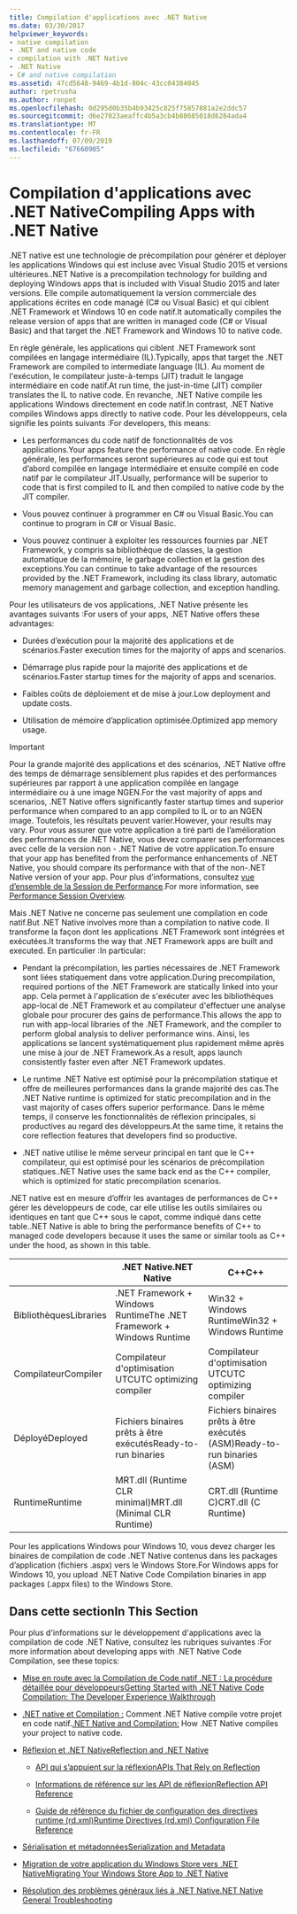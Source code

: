 ```yaml
---
title: Compilation d'applications avec .NET Native
ms.date: 03/30/2017
helpviewer_keywords:
- native compilation
- .NET and native code
- compilation with .NET Native
- .NET Native
- C# and native compilation
ms.assetid: 47cd5648-9469-4b1d-804c-43cc04384045
author: rpetrusha
ms.author: ronpet
ms.openlocfilehash: 0d295d0b35b4b93425c825f75857881a2e2ddc57
ms.sourcegitcommit: d6e27023aeaffc4b5a3cb4b88685018d6284ada4
ms.translationtype: MT
ms.contentlocale: fr-FR
ms.lasthandoff: 07/09/2019
ms.locfileid: "67660905"
---
```

# <a name="compiling-apps-with-net-native"></a><span data-ttu-id="e4507-102">Compilation d'applications avec .NET Native</span><span class="sxs-lookup"><span data-stu-id="e4507-102">Compiling Apps with .NET Native</span></span>

<span data-ttu-id="e4507-103">.NET native est une technologie de précompilation pour générer et déployer les applications Windows qui est incluse avec Visual Studio 2015 et versions ultérieures.</span><span class="sxs-lookup"><span data-stu-id="e4507-103">.NET Native is a precompilation technology for building and deploying Windows apps that is included with Visual Studio 2015 and later versions.</span></span> <span data-ttu-id="e4507-104">Elle compile automatiquement la version commerciale des applications écrites en code managé (C# ou Visual Basic) et qui ciblent .NET Framework et Windows 10 en code natif.</span><span class="sxs-lookup"><span data-stu-id="e4507-104">It automatically compiles the release version of apps that are written in managed code (C# or Visual Basic) and that target the .NET Framework and Windows 10 to native code.</span></span>

<span data-ttu-id="e4507-105">En règle générale, les applications qui ciblent .NET Framework sont compilées en langage intermédiaire (IL).</span><span class="sxs-lookup"><span data-stu-id="e4507-105">Typically, apps that target the .NET Framework are compiled to intermediate language (IL).</span></span> <span data-ttu-id="e4507-106">Au moment de l'exécution, le compilateur juste-à-temps (JIT) traduit le langage intermédiaire en code natif.</span><span class="sxs-lookup"><span data-stu-id="e4507-106">At run time, the just-in-time (JIT) compiler translates the IL to native code.</span></span> <span data-ttu-id="e4507-107">En revanche, .NET Native compile les applications Windows directement en code natif.</span><span class="sxs-lookup"><span data-stu-id="e4507-107">In contrast, .NET Native compiles Windows apps directly to native code.</span></span> <span data-ttu-id="e4507-108">Pour les développeurs, cela signifie les points suivants :</span><span class="sxs-lookup"><span data-stu-id="e4507-108">For developers, this means:</span></span>

- <span data-ttu-id="e4507-109">Les performances du code natif de fonctionnalités de vos applications.</span><span class="sxs-lookup"><span data-stu-id="e4507-109">Your apps feature the performance of native code.</span></span> <span data-ttu-id="e4507-110">En règle générale, les performances seront supérieures au code qui est tout d’abord compilée en langage intermédiaire et ensuite compilé en code natif par le compilateur JIT.</span><span class="sxs-lookup"><span data-stu-id="e4507-110">Usually, performance will be superior to code that is first compiled to IL and then compiled to native code by the JIT compiler.</span></span>

- <span data-ttu-id="e4507-111">Vous pouvez continuer à programmer en C# ou Visual Basic.</span><span class="sxs-lookup"><span data-stu-id="e4507-111">You can continue to program in C# or Visual Basic.</span></span>

- <span data-ttu-id="e4507-112">Vous pouvez continuer à exploiter les ressources fournies par .NET Framework, y compris sa bibliothèque de classes, la gestion automatique de la mémoire, le garbage collection et la gestion des exceptions.</span><span class="sxs-lookup"><span data-stu-id="e4507-112">You can continue to take advantage of the resources provided by the .NET Framework, including its class library, automatic memory management and garbage collection, and exception handling.</span></span>

<span data-ttu-id="e4507-113">Pour les utilisateurs de vos applications, .NET Native présente les avantages suivants :</span><span class="sxs-lookup"><span data-stu-id="e4507-113">For users of your apps, .NET Native offers these advantages:</span></span>

- <span data-ttu-id="e4507-114">Durées d’exécution pour la majorité des applications et de scénarios.</span><span class="sxs-lookup"><span data-stu-id="e4507-114">Faster execution times for the majority of apps and scenarios.</span></span>

- <span data-ttu-id="e4507-115">Démarrage plus rapide pour la majorité des applications et de scénarios.</span><span class="sxs-lookup"><span data-stu-id="e4507-115">Faster startup times for the majority of apps and scenarios.</span></span>

- <span data-ttu-id="e4507-116">Faibles coûts de déploiement et de mise à jour.</span><span class="sxs-lookup"><span data-stu-id="e4507-116">Low deployment and update costs.</span></span>

- <span data-ttu-id="e4507-117">Utilisation de mémoire d’application optimisée.</span><span class="sxs-lookup"><span data-stu-id="e4507-117">Optimized app memory usage.</span></span>

> [!IMPORTANT]
> <span data-ttu-id="e4507-118">Pour la grande majorité des applications et des scénarios, .NET Native offre des temps de démarrage sensiblement plus rapides et des performances supérieures par rapport à une application compilée en langage intermédiaire ou à une image NGEN.</span><span class="sxs-lookup"><span data-stu-id="e4507-118">For the vast majority of apps and scenarios, .NET Native offers significantly faster startup times and superior performance when compared to an app compiled to IL or to an NGEN image.</span></span> <span data-ttu-id="e4507-119">Toutefois, les résultats peuvent varier.</span><span class="sxs-lookup"><span data-stu-id="e4507-119">However, your results may vary.</span></span> <span data-ttu-id="e4507-120">Pour vous assurer que votre application a tiré parti de l’amélioration des performances de .NET Native, vous devez comparer ses performances avec celle de la version non - .NET Native de votre application.</span><span class="sxs-lookup"><span data-stu-id="e4507-120">To ensure that your app has benefited from the performance enhancements of .NET Native, you should compare its performance with that of the non-.NET Native version of your app.</span></span> <span data-ttu-id="e4507-121">Pour plus d’informations, consultez [vue d’ensemble de la Session de Performance](https://docs.microsoft.com/visualstudio/profiling/performance-session-overview).</span><span class="sxs-lookup"><span data-stu-id="e4507-121">For more information, see [Performance Session Overview](https://docs.microsoft.com/visualstudio/profiling/performance-session-overview).</span></span>

<span data-ttu-id="e4507-122">Mais .NET Native ne concerne pas seulement une compilation en code natif.</span><span class="sxs-lookup"><span data-stu-id="e4507-122">But .NET Native involves more than a compilation to native code.</span></span> <span data-ttu-id="e4507-123">Il transforme la façon dont les applications .NET Framework sont intégrées et exécutées.</span><span class="sxs-lookup"><span data-stu-id="e4507-123">It transforms the way that .NET Framework apps are built and executed.</span></span> <span data-ttu-id="e4507-124">En particulier :</span><span class="sxs-lookup"><span data-stu-id="e4507-124">In particular:</span></span>

- <span data-ttu-id="e4507-125">Pendant la précompilation, les parties nécessaires de .NET Framework sont liées statiquement dans votre application.</span><span class="sxs-lookup"><span data-stu-id="e4507-125">During precompilation, required portions of the .NET Framework are statically linked into your app.</span></span> <span data-ttu-id="e4507-126">Cela permet à l'application de s'exécuter avec les bibliothèques app-local de .NET Framework et au compilateur d'effectuer une analyse globale pour procurer des gains de performance.</span><span class="sxs-lookup"><span data-stu-id="e4507-126">This allows the app to run with app-local libraries of the .NET Framework, and the compiler to perform global analysis to deliver performance wins.</span></span> <span data-ttu-id="e4507-127">Ainsi, les applications se lancent systématiquement plus rapidement même après une mise à jour de .NET Framework.</span><span class="sxs-lookup"><span data-stu-id="e4507-127">As a result, apps launch consistently faster even after .NET Framework updates.</span></span>

- <span data-ttu-id="e4507-128">Le runtime .NET Native est optimisé pour la précompilation statique et offre de meilleures performances dans la grande majorité des cas.</span><span class="sxs-lookup"><span data-stu-id="e4507-128">The .NET Native runtime is optimized for static precompilation and in the vast majority of cases offers superior performance.</span></span> <span data-ttu-id="e4507-129">Dans le même temps, il conserve les fonctionnalités de réflexion principales, si productives au regard des développeurs.</span><span class="sxs-lookup"><span data-stu-id="e4507-129">At the same time, it retains the core reflection features that developers find so productive.</span></span>

- <span data-ttu-id="e4507-130">.NET native utilise le même serveur principal en tant que le C++ compilateur, qui est optimisé pour les scénarios de précompilation statiques.</span><span class="sxs-lookup"><span data-stu-id="e4507-130">.NET Native uses the same back end as the C++ compiler, which is optimized for static precompilation scenarios.</span></span>

<span data-ttu-id="e4507-131">.NET native est en mesure d’offrir les avantages de performances de C++ gérer les développeurs de code, car elle utilise les outils similaires ou identiques en tant que C++ sous le capot, comme indiqué dans cette table.</span><span class="sxs-lookup"><span data-stu-id="e4507-131">.NET Native is able to bring the performance benefits of C++ to managed code developers because it uses the same or similar tools as C++ under the hood, as shown in this table.</span></span>

||<span data-ttu-id="e4507-132">.NET Native</span><span class="sxs-lookup"><span data-stu-id="e4507-132">.NET Native</span></span>|<span data-ttu-id="e4507-133">C++</span><span class="sxs-lookup"><span data-stu-id="e4507-133">C++</span></span>|
|-|----------------------------------------------------------------|-----------|
|<span data-ttu-id="e4507-134">Bibliothèques</span><span class="sxs-lookup"><span data-stu-id="e4507-134">Libraries</span></span>|<span data-ttu-id="e4507-135">.NET Framework + Windows Runtime</span><span class="sxs-lookup"><span data-stu-id="e4507-135">The .NET Framework + Windows Runtime</span></span>|<span data-ttu-id="e4507-136">Win32 + Windows Runtime</span><span class="sxs-lookup"><span data-stu-id="e4507-136">Win32 + Windows Runtime</span></span>|
|<span data-ttu-id="e4507-137">Compilateur</span><span class="sxs-lookup"><span data-stu-id="e4507-137">Compiler</span></span>|<span data-ttu-id="e4507-138">Compilateur d'optimisation UTC</span><span class="sxs-lookup"><span data-stu-id="e4507-138">UTC optimizing compiler</span></span>|<span data-ttu-id="e4507-139">Compilateur d'optimisation UTC</span><span class="sxs-lookup"><span data-stu-id="e4507-139">UTC optimizing compiler</span></span>|
|<span data-ttu-id="e4507-140">Déployé</span><span class="sxs-lookup"><span data-stu-id="e4507-140">Deployed</span></span>|<span data-ttu-id="e4507-141">Fichiers binaires prêts à être exécutés</span><span class="sxs-lookup"><span data-stu-id="e4507-141">Ready-to-run binaries</span></span>|<span data-ttu-id="e4507-142">Fichiers binaires prêts à être exécutés (ASM)</span><span class="sxs-lookup"><span data-stu-id="e4507-142">Ready-to-run binaries (ASM)</span></span>|
|<span data-ttu-id="e4507-143">Runtime</span><span class="sxs-lookup"><span data-stu-id="e4507-143">Runtime</span></span>|<span data-ttu-id="e4507-144">MRT.dll (Runtime CLR minimal)</span><span class="sxs-lookup"><span data-stu-id="e4507-144">MRT.dll (Minimal CLR Runtime)</span></span>|<span data-ttu-id="e4507-145">CRT.dll (Runtime C)</span><span class="sxs-lookup"><span data-stu-id="e4507-145">CRT.dll (C Runtime)</span></span>|

<span data-ttu-id="e4507-146">Pour les applications Windows pour Windows 10, vous devez charger les binaires de compilation de code .NET Native contenus dans les packages d’application (fichiers .aspx) vers le Windows Store.</span><span class="sxs-lookup"><span data-stu-id="e4507-146">For Windows apps for Windows 10, you upload .NET Native Code Compilation binaries in app packages (.appx files) to the Windows Store.</span></span>

## <a name="in-this-section"></a><span data-ttu-id="e4507-147">Dans cette section</span><span class="sxs-lookup"><span data-stu-id="e4507-147">In This Section</span></span>

<span data-ttu-id="e4507-148">Pour plus d'informations sur le développement d'applications avec la compilation de code .NET Native, consultez les rubriques suivantes :</span><span class="sxs-lookup"><span data-stu-id="e4507-148">For more information about developing apps with .NET Native Code Compilation, see these topics:</span></span>

- [<span data-ttu-id="e4507-149">Mise en route avec la Compilation de Code natif .NET : La procédure détaillée pour développeurs</span><span class="sxs-lookup"><span data-stu-id="e4507-149">Getting Started with .NET Native Code Compilation: The Developer Experience Walkthrough</span></span>](../../../docs/framework/net-native/getting-started-with-net-native.md)

- <span data-ttu-id="e4507-150">[.NET native et Compilation :](../../../docs/framework/net-native/net-native-and-compilation.md) Comment .NET Native compile votre projet en code natif.</span><span class="sxs-lookup"><span data-stu-id="e4507-150">[.NET Native and Compilation:](../../../docs/framework/net-native/net-native-and-compilation.md) How .NET Native compiles your project to native code.</span></span>

- [<span data-ttu-id="e4507-151">Réflexion et .NET Native</span><span class="sxs-lookup"><span data-stu-id="e4507-151">Reflection and .NET Native</span></span>](../../../docs/framework/net-native/reflection-and-net-native.md)

  - [<span data-ttu-id="e4507-152">API qui s’appuient sur la réflexion</span><span class="sxs-lookup"><span data-stu-id="e4507-152">APIs That Rely on Reflection</span></span>](../../../docs/framework/net-native/apis-that-rely-on-reflection.md)

  - [<span data-ttu-id="e4507-153">Informations de référence sur les API de réflexion</span><span class="sxs-lookup"><span data-stu-id="e4507-153">Reflection API Reference</span></span>](../../../docs/framework/net-native/net-native-reflection-api-reference.md)

  - [<span data-ttu-id="e4507-154">Guide de référence du fichier de configuration des directives runtime (rd.xml)</span><span class="sxs-lookup"><span data-stu-id="e4507-154">Runtime Directives (rd.xml) Configuration File Reference</span></span>](../../../docs/framework/net-native/runtime-directives-rd-xml-configuration-file-reference.md)

- [<span data-ttu-id="e4507-155">Sérialisation et métadonnées</span><span class="sxs-lookup"><span data-stu-id="e4507-155">Serialization and Metadata</span></span>](../../../docs/framework/net-native/serialization-and-metadata.md)

- [<span data-ttu-id="e4507-156">Migration de votre application du Windows Store vers .NET Native</span><span class="sxs-lookup"><span data-stu-id="e4507-156">Migrating Your Windows Store App to .NET Native</span></span>](../../../docs/framework/net-native/migrating-your-windows-store-app-to-net-native.md)

- [<span data-ttu-id="e4507-157">Résolution des problèmes généraux liés à .NET Native</span><span class="sxs-lookup"><span data-stu-id="e4507-157">.NET Native General Troubleshooting</span></span>](../../../docs/framework/net-native/net-native-general-troubleshooting.md)
